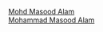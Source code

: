 [Mohd Masood Alam](https://x.com/iammasoodalam)
<br>
[Mohammad Masood Alam](https://instagram.com/iammasoodalam)

